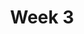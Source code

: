 ---
title: Week 3
weekNumber: 3
days:
- date: 2023-01-31
  events:
    ? '**Lecture 5**{: .label .label-lecture } Data Cleaning and EDA'
    : '[Note 5](https://ds100.org/course-notes/eda/eda.html)'
    ? '**Discussion 2**{: .label .label-disc } Pandas' 
    : ''
    ? '**Lecture Participation 5**{: .label .label-survey }'
    : ''
- date: 2023-02-02
  events:
    ? '**Lecture 6**{: .label .label-lecture } Regex'
    ? '**Lecture Participation 6**{: .label .label-survey }'
    : ''
- date: 2023-02-03
  events:
      ? '**Lab 3**{: .label .label-lab } Data Cleaning, EDA, Regex'
      ? '**Homework 3**{: .label .label-hw } Tweets'
---